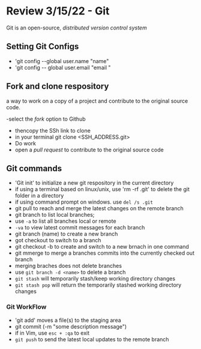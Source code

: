 # Review 3/15/22 - Git

Git is an open-source, _distributed version control system_

## Setting Git Configs

- 'git config --global user.name "name"
- 'git config -- global user.email "email
"
## Fork and clone respository

a way to work on a copy of a project and contribute to the original source code.

-select the _fork_ option to Github
- thencopy the SSh link to clone
- in your terminal git clone <SSH_ADDRESS.git>
- Do work
- open a _pull request_ to contribute to the original source code

## Git commands

- 'Git init' to initialize a new git respository in the current directory
- if using a terminal based on linux/unix, use 'rm -rf .git' to delete the git folder in a directory
- if using command prompt on windows. use `del /s .git`
- git pull to reach and merge the latest changes on the remote branch
- git branch to list local branches; 
- use `-a` to list all branches local or remote
- `-va` to view latest commit messages for each branch
- git branch (name) to create a new branch
- got checkout <name> to switch to a branch
- git checkout -b <name> to create and switch to a new brnach in one command
- git mmerge<name> to merge a branches commits into the currently checked out branch
- merging braches does not delete branches
- use `git branch -d <name>` to delete a branch
- `git stash` will temporarily stash/keep working directory changes
- `git stash pop` will return the temporarily stashed working directory changes
### Git WorkFlow

- 'git add' moves a file(s) to the staging area
- git commit (-m "some description message")
- if in Vim, use `esc + :qa` to exit
- `git push` to send the latest local updates to the remote branch
